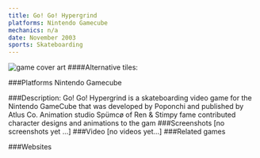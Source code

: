 ```yaml
---
title: Go! Go! Hypergrind
platforms: Nintendo Gamecube
mechanics: n/a
date: November 2003
sports: Skateboarding
---
```

![game cover art](//images.igdb.com/igdb/image/upload/t_cover_big/isozgtokvwzm126lstxu.jpg "Logo Title Text 1")
####Alternative tiles:

###Platforms
Nintendo Gamecube

###Description:
Go! Go! Hypergrind is a skateboarding video game for the Nintendo GameCube that was developed by Poponchi and published by Atlus Co. Animation studio Spümcø of Ren & Stimpy fame contributed character designs and animations to the gam
###Screenshots
[no screenshots yet ...]
###Video
[no videos yet...]
###Related games

###Websites

